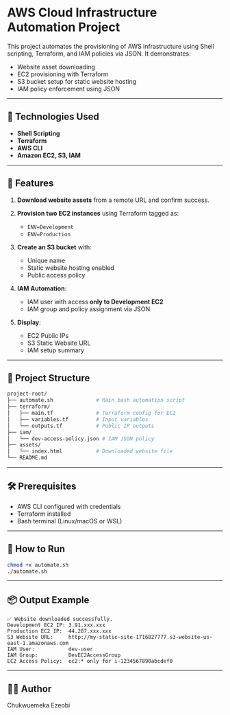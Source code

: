 # AWS Cloud Infrastructure Automation Project

This project automates the provisioning of AWS infrastructure using Shell scripting, Terraform, and IAM policies via JSON. It demonstrates:

* Website asset downloading
* EC2 provisioning with Terraform
* S3 bucket setup for static website hosting
* IAM policy enforcement using JSON

---

## 🔧 Technologies Used

* **Shell Scripting**
* **Terraform**
* **AWS CLI**
* **Amazon EC2, S3, IAM**

---

## 🚀 Features

1. **Download website assets** from a remote URL and confirm success.
2. **Provision two EC2 instances** using Terraform tagged as:

   * `ENV=Development`
   * `ENV=Production`
3. **Create an S3 bucket** with:

   * Unique name
   * Static website hosting enabled
   * Public access policy
4. **IAM Automation**:

   * IAM user with access **only to Development EC2**
   * IAM group and policy assignment via JSON
5. **Display**:

   * EC2 Public IPs
   * S3 Static Website URL
   * IAM setup summary

---

## 📁 Project Structure

```bash
project-root/
├── automate.sh              # Main bash automation script
├── terraform/
│   ├── main.tf              # Terraform config for EC2
│   ├── variables.tf         # Input variables
│   └── outputs.tf           # Public IP outputs
├── iam/
│   └── dev-access-policy.json # IAM JSON policy
├── assets/
│   └── index.html           # Downloaded website file
└── README.md
```

---

## 🛠️ Prerequisites

* AWS CLI configured with credentials
* Terraform installed
* Bash terminal (Linux/macOS or WSL)

---

## 🔄 How to Run

```bash
chmod +x automate.sh
./automate.sh
```

---

## 📦 Output Example

```
✅ Website downloaded successfully.
Development EC2 IP: 3.91.xxx.xxx
Production EC2 IP:  44.207.xxx.xxx
S3 Website URL:     http://my-static-site-1716827777.s3-website-us-east-1.amazonaws.com
IAM User:           dev-user
IAM Group:          DevEC2AccessGroup
EC2 Access Policy:  ec2:* only for i-1234567890abcdef0
```

---


## 👨‍💻 Author

Chukwuemeka Ezeobi


